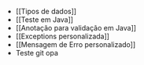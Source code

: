 - [[Tipos de dados]]
- [[Teste em Java]]
- [[Anotação para validação em Java]]
- [[Exceptions personalizada]]
- [[Mensagem de Erro personalizado]]
- Teste git opa